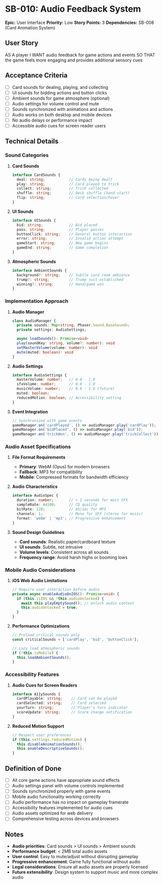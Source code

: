 # SB-010: Audio Feedback System

**Epic:** User Interface
**Priority:** Low
**Story Points:** 3
**Dependencies:** SB-008 (Card Animation System)

## User Story

AS A player
I WANT audio feedback for game actions and events
SO THAT the game feels more engaging and provides additional sensory cues

## Acceptance Criteria

- [ ] Card sounds for dealing, playing, and collecting
- [ ] UI sounds for bidding actions and button clicks
- [ ] Ambient sounds for game atmosphere (optional)
- [ ] Audio settings for volume control and mute
- [ ] Sounds synchronized with animations and actions
- [ ] Audio works on both desktop and mobile devices
- [ ] No audio delays or performance impact
- [ ] Accessible audio cues for screen reader users

## Technical Details

### Sound Categories

1. **Card Sounds**

   ```typescript
   interface CardSounds {
     deal: string;           // Cards being dealt
     play: string;           // Card played to trick
     collect: string;        // Trick collected
     shuffle: string;        // Deck shuffle (hand start)
     flip: string;           // Card selection/hover
   }
   ```

2. **UI Sounds**

   ```typescript
   interface UISounds {
     bid: string;            // Bid placed
     pass: string;           // Player passes
     buttonClick: string;    // General button interaction
     error: string;          // Invalid action attempt
     gameStart: string;      // New game begins
     gameEnd: string;        // Game completion
   }
   ```

3. **Atmospheric Sounds**

   ```typescript
   interface AmbientSounds {
     background?: string;    // Subtle card room ambience
     trump?: string;         // Trump suit established
     winning?: string;       // Hand/game won
   }
   ```

### Implementation Approach

1. **Audio Manager**

   ```typescript
   class AudioManager {
     private sounds: Map<string, Phaser.Sound.BaseSound>;
     private settings: AudioSettings;

     async loadSounds(): Promise<void>
     play(soundKey: string, volume?: number): void
     setMasterVolume(volume: number): void
     mute(muted: boolean): void
   }
   ```

2. **Audio Settings**

   ```typescript
   interface AudioSettings {
     masterVolume: number;   // 0.0 - 1.0
     sfxVolume: number;      // 0.0 - 1.0
     musicVolume: number;    // 0.0 - 1.0 (future)
     muted: boolean;
     reducedMotion: boolean; // Accessibility setting
   }
   ```

3. **Event Integration**

   ```typescript
   // Synchronized with game events
   gameManager.on('cardPlayed', () => audioManager.play('cardPlay'));
   gameManager.on('bidPlaced', () => audioManager.play('bid'));
   gameManager.on('trickWon', () => audioManager.play('trickCollect'));
   ```

### Audio Asset Specifications

1. **File Format Requirements**
   - **Primary**: WebM (Opus) for modern browsers
   - **Fallback**: MP3 for compatibility
   - **Mobile**: Compressed formats for bandwidth efficiency

2. **Audio Characteristics**

   ```typescript
   interface AudioSpec {
     duration: number;       // < 2 seconds for most SFX
     sampleRate: 44100;      // CD quality
     bitRate: 128;           // kb/sec for MP3
     channels: 1;            // Mono for SFX (stereo for music)
     format: 'webm' | 'mp3'; // Progressive enhancement
   }
   ```

3. **Sound Design Guidelines**
   - **Card sounds**: Realistic paper/cardboard texture
   - **UI sounds**: Subtle, not intrusive
   - **Volume levels**: Consistent across all sounds
   - **Frequency range**: Avoid harsh highs or booming lows

### Mobile Audio Considerations

1. **iOS Web Audio Limitations**

   ```typescript
   // Require user interaction before audio
   private async enableAudioOnIOS(): Promise<void> {
     if (this.isIOS && !this.audioUnlocked) {
       await this.playEmptySound(); // Unlock audio context
       this.audioUnlocked = true;
     }
   }
   ```

2. **Performance Optimizations**

   ```typescript
   // Preload critical sounds only
   const criticalSounds = ['cardPlay', 'bid', 'buttonClick'];

   // Lazy load atmospheric sounds
   if (!this.isMobile) {
     this.loadAmbientSounds();
   }
   ```

### Accessibility Features

1. **Audio Cues for Screen Readers**

   ```typescript
   interface A11ySounds {
     cardPlayable: string;    // Card can be played
     cardSelected: string;    // Card selected
     yourTurn: string;        // Player's turn indicator
     scoreUpdate: string;     // Score change notification
   }
   ```

2. **Reduced Motion Support**

   ```typescript
   // Respect user preferences
   if (this.settings.reducedMotion) {
     this.disableAnimationSounds();
     this.enableDescriptiveSounds();
   }
   ```

## Definition of Done

- [ ] All core game actions have appropriate sound effects
- [ ] Audio settings panel with volume controls implemented
- [ ] Sounds synchronized properly with game events
- [ ] Mobile audio functionality working correctly
- [ ] Audio performance has no impact on gameplay framerate
- [ ] Accessibility features implemented for audio cues
- [ ] Audio assets optimized for web delivery
- [ ] Comprehensive testing across devices and browsers

## Notes

- **Audio priorities**: Card sounds > UI sounds > Ambient sounds
- **Performance budget**: < 2MB total audio assets
- **User control**: Easy to mute/adjust without disrupting gameplay
- **Progressive enhancement**: Game fully functional without audio
- **Legal considerations**: Ensure all audio assets are properly licensed
- **Future extensibility**: Design system to support music and more complex audio
